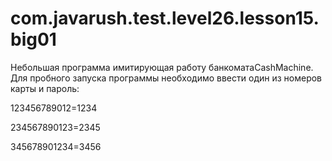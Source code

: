 # com.javarush.test.level26.lesson15.big01
Небольшая программа имитирующая работу банкоматаCashMachine.
Для пробного запуска программы необходимо ввести один из номеров карты и пароль: 

123456789012=1234

234567890123=2345

345678901234=3456
